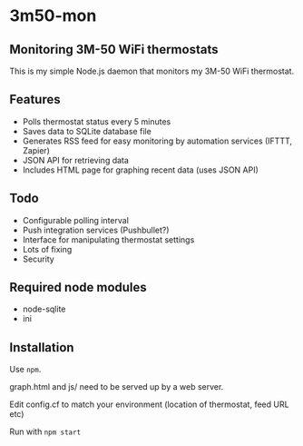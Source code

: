 # 3m50-mon
## Monitoring 3M-50 WiFi thermostats

This is my simple Node.js daemon that monitors my 3M-50 WiFi thermostat.

## Features

* Polls thermostat status every 5 minutes
* Saves data to SQLite database file
* Generates RSS feed for easy monitoring by automation services (IFTTT, Zapier)
* JSON API for retrieving data
* Includes HTML page for graphing recent data (uses JSON API)

## Todo

* Configurable polling interval
* Push integration services (Pushbullet?)
* Interface for manipulating thermostat settings
* Lots of fixing
* Security

## Required node modules

* node-sqlite
* ini


## Installation

Use `npm`.

graph.html and js/ need to be served up by a web server.

Edit config.cf to match your environment (location of thermostat, feed URL etc)

Run with `npm start`

